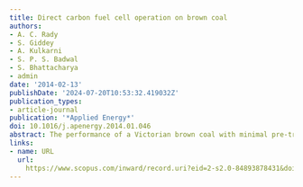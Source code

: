 ```yaml
---
title: Direct carbon fuel cell operation on brown coal
authors:
- A. C. Rady
- S. Giddey
- A. Kulkarni
- S. P. S. Badwal
- S. Bhattacharya
- admin
date: '2014-02-13'
publishDate: '2024-07-20T10:53:32.419032Z'
publication_types:
- article-journal
publication: '*Applied Energy*'
doi: 10.1016/j.apenergy.2014.01.046
abstract: The performance of a Victorian brown coal with minimal pre-treatment was assessed in a solid oxide electrolyte based direct carbon fuel cell (DCFC) at 700 and 800 °C. In order to evaluate the effect of inherent inorganic species in the coal on the electrochemical performance of DCFCs (voltage – power density – current density), characteristics of button cells fuelled with raw and acid washed (demineralised) coal were compared along with commercially available XC72 carbon black. Peak power densities of 65 and 67 mW cm−2 were observed for demineralised coal char and carbon black respectively at 800 °C, whereas the raw coal char achieved a superior power density of 89 mW cm−2. The availability of reactive species at the anode, namely CO, is believed to be the primary differentiator of cell performance, and is related to variations in the physical and chemical makeup of carbon fuels. The reactivity of these fuels in the presence of CO2 to generate CO (and power) via Boudouard gasification was assessed in the 700–800 °C temperature range via thermogravimetric analysis.
links:
- name: URL
  url: 
    https://www.scopus.com/inward/record.uri?eid=2-s2.0-84893878431&doi=10.1016%2fj.apenergy.2014.01.046&partnerID=40&md5=ddb3ebff9e58bc6cf6ddec7d7f4b69cf
---
```

